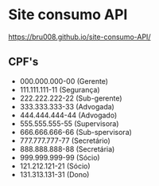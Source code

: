 # Site consumo API
https://bru008.github.io/site-consumo-API/

## CPF's

- 000.000.000-00 (Gerente)
- 111.111.111-11 (Segurança)
- 222.222.222-22 (Sub-gerente)
- 333.333.333-33 (Advogada)
- 444.444.444-44 (Advogado)
- 555.555.555-55 (Supervisora)
- 666.666.666-66 (Sub-spervisora)
- 777.777.777-77 (Secretário)
- 888.888.888-88 (Secretária)
- 999.999.999-99 (Sócio)
- 121.212.121-21 (Sócio)
- 131.313.131-31 (Dono)
